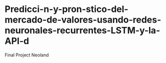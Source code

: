 # Predicci-n-y-pron-stico-del-mercado-de-valores-usando-redes-neuronales-recurrentes-LSTM-y-la-API-d
Final Project Neoland
